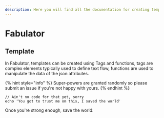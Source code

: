 ```yaml
---
description: Here you will find all the documentation for creating templates for Fabulator
---
```


# Fabulator

## Template

In Fabulator, templates can be created using Tags and functions, tags are complex elements typically used to define text flow, functions are used to manipulate the data of the json attributes.

{% hint style="info" %}
 Super-powers are granted randomly so please submit an issue if you're not happy with yours.
{% endhint %}

```
// Ain't no code for that yet, sorry
echo 'You got to trust me on this, I saved the world'
```

Once you're strong enough, save the world:



